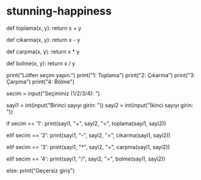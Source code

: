 # stunning-happiness
def toplama(x, y):
    return x + y

def cikarma(x, y):
    return x - y

def carpma(x, y):
    return x * y

def bolme(x, y):
    return x / y

print("Lütfen seçim yapın.")
print("1: Toplama")
print("2: Çıkarma")
print("3: Çarpma")
print("4: Bölme")

secim = input("Seçiminiz (1/2/3/4): ")

sayi1 = int(input("Birinci sayıyı girin: "))
sayi2 = int(input("İkinci sayıyı girin: "))

if secim == '1':
    print(sayi1, "+", sayi2, "=", toplama(sayi1, sayi2))

elif secim == '2':
    print(sayi1, "-", sayi2, "=", cikarma(sayi1, sayi2))

elif secim == '3':
    print(sayi1, "*", sayi2, "=", carpma(sayi1, sayi2))

elif secim == '4':
    print(sayi1, "/", sayi2, "=", bolme(sayi1, sayi2))

else:
    print("Geçersiz giriş")

